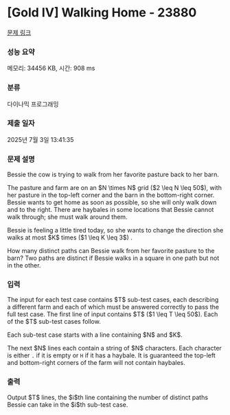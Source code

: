 # [Gold IV] Walking Home - 23880 

[문제 링크](https://www.acmicpc.net/problem/23880) 

### 성능 요약

메모리: 34456 KB, 시간: 908 ms

### 분류

다이나믹 프로그래밍

### 제출 일자

2025년 7월 3일 13:41:35

### 문제 설명

<p>Bessie the cow is trying to walk from her favorite pasture back to her barn.</p>

<p>The pasture and farm are on an $N \times N$ grid ($2 \leq N \leq 50$), with her pasture in the top-left corner and the barn in the bottom-right corner. Bessie wants to get home as soon as possible, so she will only walk down and to the right. There are haybales in some locations that Bessie cannot walk through; she must walk around them.</p>

<p>Bessie is feeling a little tired today, so she wants to change the direction she walks at most $K$ times ($1 \leq K \leq 3$) .</p>

<p>How many distinct paths can Bessie walk from her favorite pasture to the barn? Two paths are distinct if Bessie walks in a square in one path but not in the other.</p>

### 입력 

 <p>The input for each test case contains $T$ sub-test cases, each describing a different farm and each of which must be answered correctly to pass the full test case. The first line of input contains $T$ ($1 \leq T \leq 50$). Each of the $T$ sub-test cases follow.</p>

<p>Each sub-test case starts with a line containing $N$ and $K$.</p>

<p>The next $N$ lines each contain a string of $N$ characters. Each character is either <code>.</code> if it is empty or <code>H</code> if it has a haybale. It is guaranteed the top-left and bottom-right corners of the farm will not contain haybales.</p>

### 출력 

 <p>Output $T$ lines, the $i$th line containing the number of distinct paths Bessie can take in the $i$th sub-test case.</p>

